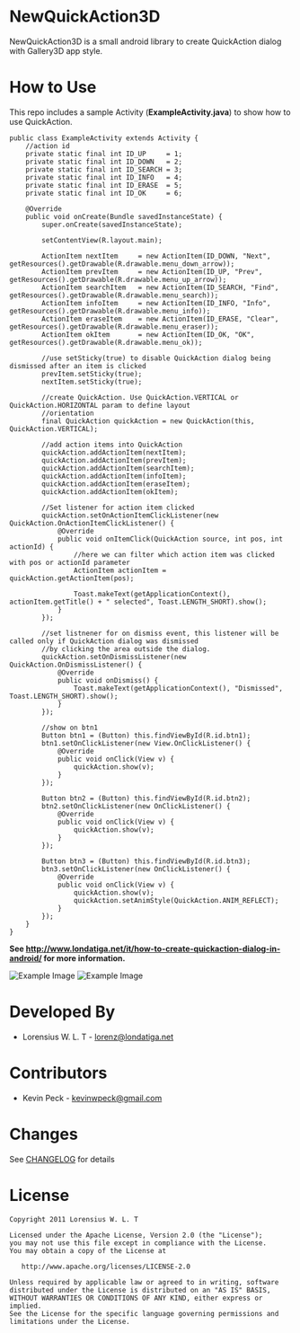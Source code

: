 NewQuickAction3D
================

NewQuickAction3D is a small android library to create QuickAction dialog with Gallery3D app style.

How to Use
==========
This repo includes a sample Activity (__ExampleActivity.java__) to show how to use QuickAction.

	public class ExampleActivity extends Activity {
		//action id
		private static final int ID_UP     = 1;
		private static final int ID_DOWN   = 2;
		private static final int ID_SEARCH = 3;
		private static final int ID_INFO   = 4;
		private static final int ID_ERASE  = 5;	
		private static final int ID_OK     = 6;
	    
		@Override
		public void onCreate(Bundle savedInstanceState) {
			super.onCreate(savedInstanceState);

			setContentView(R.layout.main);

			ActionItem nextItem 	= new ActionItem(ID_DOWN, "Next", getResources().getDrawable(R.drawable.menu_down_arrow));
			ActionItem prevItem 	= new ActionItem(ID_UP, "Prev", getResources().getDrawable(R.drawable.menu_up_arrow));
        	ActionItem searchItem 	= new ActionItem(ID_SEARCH, "Find", getResources().getDrawable(R.drawable.menu_search));
        	ActionItem infoItem 	= new ActionItem(ID_INFO, "Info", getResources().getDrawable(R.drawable.menu_info));
        	ActionItem eraseItem 	= new ActionItem(ID_ERASE, "Clear", getResources().getDrawable(R.drawable.menu_eraser));
        	ActionItem okItem 		= new ActionItem(ID_OK, "OK", getResources().getDrawable(R.drawable.menu_ok));
        
        	//use setSticky(true) to disable QuickAction dialog being dismissed after an item is clicked
        	prevItem.setSticky(true);
        	nextItem.setSticky(true);
		
			//create QuickAction. Use QuickAction.VERTICAL or QuickAction.HORIZONTAL param to define layout 
        	//orientation
			final QuickAction quickAction = new QuickAction(this, QuickAction.VERTICAL);
		
			//add action items into QuickAction
        	quickAction.addActionItem(nextItem);
			quickAction.addActionItem(prevItem);
        	quickAction.addActionItem(searchItem);
        	quickAction.addActionItem(infoItem);
        	quickAction.addActionItem(eraseItem);
        	quickAction.addActionItem(okItem);
        
        	//Set listener for action item clicked
			quickAction.setOnActionItemClickListener(new QuickAction.OnActionItemClickListener() {			
				@Override
				public void onItemClick(QuickAction source, int pos, int actionId) {
					//here we can filter which action item was clicked with pos or actionId parameter
					ActionItem actionItem = quickAction.getActionItem(pos);
                 
					Toast.makeText(getApplicationContext(), actionItem.getTitle() + " selected", Toast.LENGTH_SHORT).show();			    
				}
			});
		
			//set listnener for on dismiss event, this listener will be called only if QuickAction dialog was dismissed
			//by clicking the area outside the dialog.
			quickAction.setOnDismissListener(new QuickAction.OnDismissListener() {			
				@Override
				public void onDismiss() {
					Toast.makeText(getApplicationContext(), "Dismissed", Toast.LENGTH_SHORT).show();
				}
			});
		
			//show on btn1
			Button btn1 = (Button) this.findViewById(R.id.btn1);
			btn1.setOnClickListener(new View.OnClickListener() {
				@Override
				public void onClick(View v) {
					quickAction.show(v);
				}
			});

			Button btn2 = (Button) this.findViewById(R.id.btn2);
			btn2.setOnClickListener(new OnClickListener() {
				@Override
				public void onClick(View v) {
					quickAction.show(v);
				}
			});
		
			Button btn3 = (Button) this.findViewById(R.id.btn3);
			btn3.setOnClickListener(new OnClickListener() {
				@Override
				public void onClick(View v) {
					quickAction.show(v);
					quickAction.setAnimStyle(QuickAction.ANIM_REFLECT);
				}
			});
		}
	}

**See http://www.londatiga.net/it/how-to-create-quickaction-dialog-in-android/ for more information.**

![Example Image](http://londatiga.net/images/quickaction3d_horizontal.png)  ![Example Image](http://londatiga.net/images/quickaction3d_vertical.png) 

Developed By
============

* Lorensius W. L. T - <lorenz@londatiga.net>

Contributors
============

* Kevin Peck - <kevinwpeck@gmail.com>

Changes
=======

See [CHANGELOG](https://github.com/lorensiuswlt/NewQuickAction3D/blob/master/CHANGELOG.md) for details

License
=======

    Copyright 2011 Lorensius W. L. T

    Licensed under the Apache License, Version 2.0 (the "License");
    you may not use this file except in compliance with the License.
    You may obtain a copy of the License at

       http://www.apache.org/licenses/LICENSE-2.0

    Unless required by applicable law or agreed to in writing, software
    distributed under the License is distributed on an "AS IS" BASIS,
    WITHOUT WARRANTIES OR CONDITIONS OF ANY KIND, either express or implied.
    See the License for the specific language governing permissions and
    limitations under the License.
